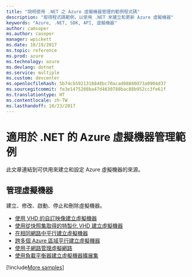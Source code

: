 ```yaml
---
title: "說明使用 .NET 之 Azure 虛擬機器管理的範例程式碼"
description: "取得程式碼範例，以使用 .NET 來建立和更新 Azure 虛擬機器"
keywords: "Azure, .NET, SDK, API, 虛擬機器"
author: camsoper
ms.author: casoper
manager: wpickett
ms.date: 10/19/2017
ms.topic: reference
ms.prod: azure
ms.technology: azure
ms.devlang: dotnet
ms.service: multiple
ms.custom: devcenter
ms.openlocfilehash: 5b74cb5921318848bc70acad08880d73a0904d37
ms.sourcegitcommit: fe3e1475208ba47d4630788bac88b952cc3fe61f
ms.translationtype: HT
ms.contentlocale: zh-TW
ms.lasthandoff: 10/23/2017
---
```

# <a name="azure-virtual-machine-management-samples-for-net"></a>適用於 .NET 的 Azure 虛擬機器管理範例

此文章連結到可供用來建立和設定 Azure 虛擬機器的來源。

## <a name="manage-virtual-machines"></a>管理虛擬機器

建立、修改、啟動、停止和刪除虛擬機器。

* [使用 VHD 的自訂映像建立虛擬機器](https://github.com/Azure-Samples/managed-disk-dotnet-create-virtual-machine-using-custom-image-from-VHD)
* [使用從快照集取得的特製化 VHD 建立虛擬機器](https://github.com/Azure-Samples/managed-disk-dotnet-create-virtual-machine-using-specialized-disk-from-snapshot)
* [在相同網路中平行建立虛擬機器](https://github.com/Azure-Samples/compute-dotnet-manage-virtual-machines-with-network-in-parallel)
* [跨多個 Azure 區域平行建立虛擬機器](https://github.com/Azure-Samples/compute-dotnet-create-virtual-machines-across-regions-in-parallel)
* [使用子網路管理虛擬網路](https://github.com/Azure-Samples/network-dotnet-manage-virtual-network)
* [使用負載平衡器建立虛擬機器擴展集](https://github.com/Azure-Samples/compute-dotnet-manage-virtual-machine-scale-sets)

[!include[More samples](includes/more-samples.md)]

